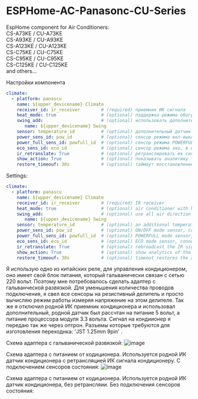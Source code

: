 # ESPHome-AC-Panasonc-CU-Series

EspHome component for Air Сonditioners:<br>
CS-A73KE / CU-A73KE<br>
CS-A93KE / CU-A93KE<br>
CS-A123KE / CU-A123KE<br>
CS-C75KE / CU-C75KE<br>
CS-C95KE / CU-C95KE<br>
CS-C125KE / CU-C125KE<br>
and others...


Настройки компонента
```yaml
climate:
  - platform: panascu
    name: ${upper_devicename} Climate
    receiver_id: ir_receiver        # (required) приемник ИК сигнала
    heat_mode: true                 # (optional) поддержка режима обогрева
    swing_add:                      # (optional) использовать дополнительные опции люверсов
       name: ${upper_devicename} Swing
    sensor: temperature_id          # (optional) дополнительный датчик температуры
    power_sens_id: pow_id           # (optional) сенсор режима вкл-выкл, крайне желательно 
    power_full_sens_id: powfull_id  # (optional) сенсор режима POWERFULL, в отсутствии - пытается эмулировать программно, может не совпадать период активности режима
    eco_sens_id: eco_id             # (optional) сенсор режима эко, в отсутствии эмулируется программно
    ir_retranslate: True            # (optional) ретранслировать ик сигнала, используется при верехвате подключения ИК датчика кондиционера
    show_action: True               # (optional) показывать аналитику текущего режима работы
    restore_timeouf: 30s            # (optional) таймаут восстановление режима кондиционера после отключения питания, при отсутстви настройки режим не сохраняется
```

Settings:
```yaml
climate:
  - platform: panascu
    name: ${upper_devicename} Climate
    receiver_id: ir_receiver        # (required) IR receiver
    heat_mode: true                 # (optional) air conditioner with heating mode
    swing_add:                      # (optional) use all air direction modes
       name: ${upper_devicename} Swing
    sensor: temperature_id          # (optional) an additional temperature sensor is needed to display the current temperature and operating mode
    power_sens_id: pow_id           # (optional) ON/OFF mode sensor, connect to the air conditioner POWER (red) LED
    power_full_sens_id: powfull_id  # (optional) POWERFULL mode sensor, connect to the air conditioner POWERFULL (orange) LED
    eco_sens_id: eco_id             # (optional) ECO mode sensor, connect to the air conditioner ECO (green) LED
    ir_retranslate: True            # (optional) rebroadcast the IR signal if you have disabled the air conditioner's IR senso
    show_action: True               # (optional) show analytics of the current operating mode
    restore_timeouf: 30s            # (optional) timeout restores the air conditioner mode after power failure, and the mode is not saved if this not setting
```

Я использую одно из китайских реле, для управления кондиционером, оно имеет свой блок питания, который гальванически связан с сетью 220 вольт. Поэтому мне потребовалось сделать адаптер с гальванческой развязкой. Для уменьшения количества проводов подключения, я свел все сенсоры на резистивный делитель и просто вычисляю режим работы измеряя напряжение на этом делителе. Так же я отключил родной ИК приемник кондиционера и использовал дополнительный, родной датчик был рассчтан на питание 5 вольт, а питание процессора модуля 3.3 вольта. Сигнал на кондиионер я передаю так же через оптрон. Разъемы которые требуются для изготовления переходнка: 'JST 1.25mm 9pin' .

Схема адаптера с гальванической развязкой:
![image](https://github.com/user-attachments/assets/aec859e5-9cef-42b1-9c90-03a1928af1fa)

Схема адаптера с питанием от кодиционера. Используется родной ИК датчик кондиционера с ретрансляцией ИК сигнала кондиционеру. С подключением сенсоров состояния:
![image](https://github.com/user-attachments/assets/942b1db8-65ed-4287-ad65-21b62f304886)

Схема адаптера с питанием от кодиционера. Используется родной ИК датчик кондиционера, без ретрансляии. Без подключения сенсоров состояния:




